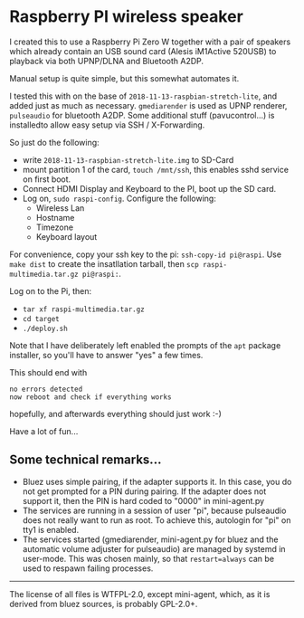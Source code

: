 # Raspberry PI wireless speaker

I created this to use a Raspberry Pi Zero W together with a pair of speakers which already contain an USB sound card (Alesis iM1Active 520USB) to playback via both UPNP/DLNA and Bluetooth A2DP.

Manual setup is quite simple, but this somewhat automates it.

I tested this with on the base of `2018-11-13-raspbian-stretch-lite`, and added just as much as necessary.
`gmediarender` is used as UPNP renderer, `pulseaudio` for bluetooth A2DP.
Some additional stuff (pavucontrol...) is installedto allow easy setup via SSH / X-Forwarding.

So just do the following:
   * write `2018-11-13-raspbian-stretch-lite.img` to SD-Card
   * mount partition 1 of the card, `touch /mnt/ssh`, this enables sshd service on first boot.
   * Connect HDMI Display and Keyboard to the PI, boot up the SD card.
   * Log on, `sudo raspi-config`. Configure the following:
      * Wireless Lan
      * Hostname
      * Timezone
      * Keyboard layout

For convenience, copy your ssh key to the pi: `ssh-copy-id pi@raspi`.
Use `make dist` to create the insatllation tarball, then `scp raspi-multimedia.tar.gz pi@raspi:`.

Log on to the Pi, then:
   * `tar xf raspi-multimedia.tar.gz`
   * `cd target`
   * `./deploy.sh`

Note that I have deliberately left enabled the prompts of the `apt` package installer, so you'll have to answer "yes" a few times.

This should end with
```
no errors detected
now reboot and check if everything works
```
hopefully, and afterwards everything should just work :-)

Have a lot of fun...

## Some technical remarks...

* Bluez uses simple pairing, if the adapter supports it. In this case, you do not get prompted for a PIN during pairing. If the adapter does not support it, then the PIN is hard coded to "0000" in mini-agent.py
* The services are running in a session of user "pi", because pulseaudio does not really want to run as root. To achieve this, autologin for "pi" on tty1 is enabled.
* The services started (gmediarender, mini-agent.py for bluez and the automatic volume adjuster for pulseaudio) are managed by systemd in user-mode. This was chosen mainly, so that `restart=always` can be used to respawn failing processes.
--------

The license of all files is WTFPL-2.0, except mini-agent, which, as it is derived from bluez sources, is probably GPL-2.0+.

